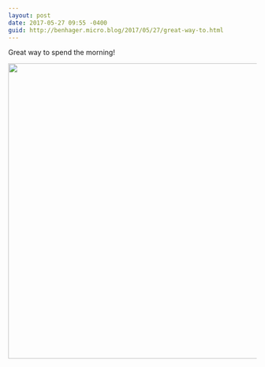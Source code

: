 ```yaml
---
layout: post
date: 2017-05-27 09:55 -0400
guid: http://benhager.micro.blog/2017/05/27/great-way-to.html
---
```

Great way to spend the morning!

<img src="http://benhager.micro.blog/uploads/2017/a97e5e8bc1.jpg" width="600" height="600" style="height: auto" />
